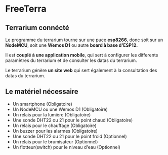 # FreeTerra

## Terrarium connécté

Le programme du terrarium tourne sur une puce **esp8266**, donc soit sur un **NodeMCU**, soit une **Wemos D1** ou autre **board à base d'ESP12.**  

Il est **couplé à une application mobile**, qui sert à configurer les differents paramètres du terrarium et de consulter les datas du terrarium.  

Le terrarium génère **un site web** qui sert également à la consultation des datas du terrarium.  

## Le matériel nécessaire

- Un smartphone                                     (Obligatoire)
- Un NodeMCU ou une Wemos D1                        (Obligatoire)
- Un relais pour la lumière                         (Obligatoire)
- Une sonde DHT22 ou 21 pour le point chaud         (Obligatoire)
- Un relais pour le chauffage                       (Obligatoire)
- Un buzzer pour les alarmes                        (Obligatoire)
- Une sonde DHT22 ou 21 pour le point froid         (Optionnel)
- Un relais pour le brumisateur                     (Optionnel)
- Un flotteur(switch) pour le niveau d'eau          (Optionnel)

